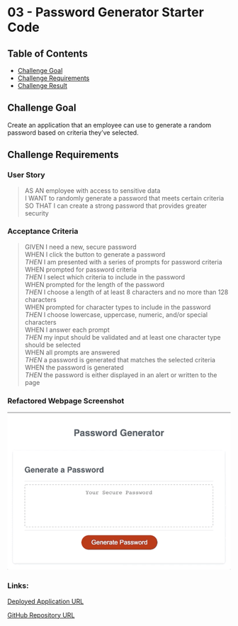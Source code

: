 # 03 - Password Generator Starter Code

## Table of Contents
* [Challenge Goal](#challenge-goal)
* [Challenge Requirements](#challenge-requirements)
* [Challenge Result](#challenge-result)

## Challenge Goal
Create an application that an employee can use to generate a random password based on criteria they’ve selected.

## Challenge Requirements

### User Story
>AS AN employee with access to sensitive data <br>
>I WANT to randomly generate a password that meets certain criteria <br>
>SO THAT I can create a strong password that provides greater security <br>

### Acceptance Criteria
>GIVEN I need a new, secure password <br>
>WHEN I click the button to generate a password <br>
>  *THEN* I am presented with a series of prompts for password criteria <br>
>WHEN prompted for password criteria <br>
>  *THEN* I select which criteria to include in the password <br>
>WHEN prompted for the length of the password <br>
>  *THEN* I choose a length of at least 8 characters and no more than 128 characters <br>
>WHEN prompted for character types to include in the password <br>
>  *THEN* I choose lowercase, uppercase, numeric, and/or special characters <br>
>WHEN I answer each prompt <br>
>  *THEN* my input should be validated and at least one character type should be selected <br>
>WHEN all prompts are answered <br>
>  *THEN* a password is generated that matches the selected criteria <br>
>WHEN the password is generated <br>
>  *THEN* the password is either displayed in an alert or written to the page <br>

### Refactored Webpage Screenshot
![Website Screenshot](https://github.com/marioessig/password-generator/blob/master/Develop/Images/PasswordGen_Screenshot.gif)

### Links:
[Deployed Application URL](https://marioessig.github.io/password-generator/)

[GitHub Repository URL](https://github.com/marioessig/password-generator)
